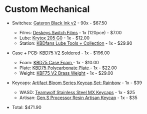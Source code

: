 # Custom Mechanical

- Switches: [Gateron Black Ink v2](https://novelkeys.xyz/collections/switches/products/gateron-ink-v2-switches?variant=37302173696167) - 90x - $67.50
    - Films: [Deskeys Switch Films](https://kbdfans.com/collections/switches-film/products/deskeys-switch-films) - 1x (120pce) - $7.00
    - Lube: [Krytox 205 G0](https://novelkeys.xyz/products/lubricants?variant=31963648720989) - 1x - $12.00
    - Station: [KBDfans Lube Tools + Collection](https://kbdfans.com/collections/lube-tools/products/kbdfans-lube-tools-collection-1?variant=39314870435979) - 1x - $29.90
- Case + PCB: [KBD75 V2 Soldered](https://kbdfans.com/collections/75-diy-kit/products/kbd75v2-custom-keyboard-diy-kit?variant=28725491138608) - 1x - $196.00
    - Foam: [KBD75 Case Foam ](https://kbdfans.com/collections/kbd75-v2/products/kbd75-case-foam) - 1x - $10.00
    - Plate: [KBD75 Polycarbonate Plate ](https://kbdfans.com/collections/kbd75-v2/products/kbd75-pc-plate) - 1x - $22.00
    - Weight: [KBF75 V2 Brass Weight](https://kbdfans.com/collections/75-layout-case/products/b84-brass-weight) - 1x - $29.00
- Keycaps: [Artifact Bloom Series Keycap Set: Rainbow](https://drop.com/buy/artifact-bloom-series-keycap-set-rainbow) - 1x - $39
    - WASD: [Teamwolf Stainless Steel MX Keycaps](https://drop.com/buy/teamwolf-stainless-steel-mx-keycaps) - 1x - $25
    - Artisan: [Gen.S Processor Resin Artisan Keycap](https://drop.com/buy/gen-s-processor-resin-artisan-keycap) - 1x - $35

- Total: $471.90
